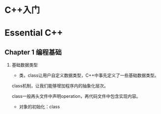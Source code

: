 # C++入门



# Essential C++

## Chapter 1 编程基础

1. 基础数据类型

   * 类，class让用户自定义数据类型，C++中事先定义了一些基础数据类型。

   class机制，让我们能够增加程序内的抽象化层次。

   class一般再头文件中声明operation，再代码文件中包含实现内容。

   * 对象的初始化：class<template> + name，可以赋予初值；
     * 另外一种方法是用的“构造函数法”——是用于给那些更加复杂的class赋予初始值的方法。

2. 运算符号

   * C++中的>>和<<有点类似于Linux中的“文件流”的意思
   * cout代表了输出端口，cin代表了输入的端口（缓冲区），cerr代表了Error的输出。

3. 条件分支和循环控制语句

4. 复合类型，字符串和向量

   * C++中同样支持指针，也有*（提领）和&（取址）操作
   * 数组和指针的用法和C中间基本一致
   * 除此之外，C++标准库提供了vector类来定义容器。`vector<class> pell_seq(seq_size);`
   * 两者的用法基本类似，但是vector不支持初始化列表的定义方式，但是可以通过语句`vector<int> seq(elem_vlas,elem_vals+seq_size)`利用数组开头和结尾的位置来初始化vector。
   * vector的好处就在于可以调用方法来获得这个数组的信息

5. 文件的读写

   * 定义了一个ofstream的类型，可以用来（输出）操作文件，返回值是成功。写入文件使用<<，将输出信息定位到这个文件；
   * ifstream可以输入操作文件，用的符号是>>(从文件流向变量)，infile是一个“自动迭代”指向下一个的类型；

## Chapter 2 面向过程的编程风格

 以函数为主要的手法。

当我们调用一个函数的时候，会在内存中建立一块特殊区域，称为“程序堆栈”，随着函数的完成被释放，形式参数是在这个区域中进行操作的。如果要返回堆栈中的临时地址，会报错，只能把它作为值传回原来的位置。

C++中的动态内存管理通过new和delete来实现。

```c++
int *pi;
pi = new int;
pi = new int(1024);//直接为对象赋予初值
delete pi;
delete [] pi;
```

传入的是可以是pointer和reference，通过这两种方式的参数传递可以实际改变参数。

**reference是C++独有的语言特性**

C++中可以定义reference的数据类型，代表了一个“快捷方式”，对它的操作等同于直接在原数据的地址处进行操作。

```c++
int i = 0;
int & iRef = i;
int * pRef = &i;
//等效于(*pRef) 
(*pRef)++;//等效
iRef++;  // i = iRef = 1
```

* C++允许在函数定义时候为函数提供默认的值。
* 局部静态对象：即在函数中用static前缀，每次调用时候会保留上次的数值。
* 声明inline函数：在一个函数前加入inline的前缀，此函数就是inline，有点类似于C中间的“宏定义函数”，本质上是替换。好处是不需要反复创造额外的堆栈空间，适合于体积小而且经常被调用的函数
* C++提供了重载函数，编译器能够自动选择适合填入参数的函数。
* 定义模板函数：function template，就像vector<template>一样，能够灵活变动函数类型。
* 函数指针：可以做一个“函数组”
* 设定头文件：在头文件中对函数进行声明





# C++语言学导论

# C++程序设计语言

